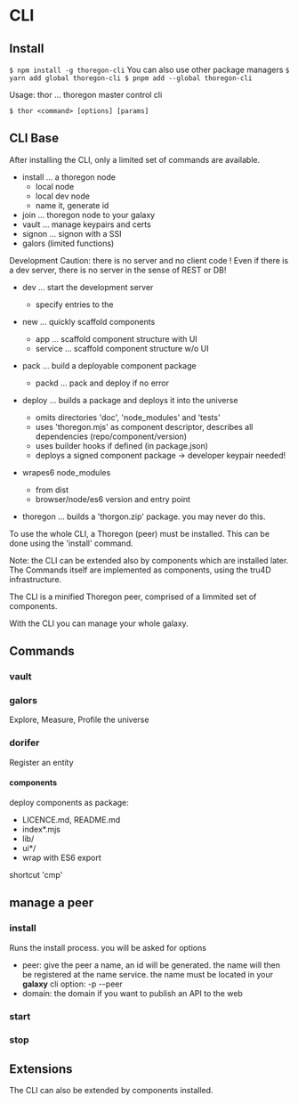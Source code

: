 CLI
===

## Install
`
$ npm install -g thoregon-cli
`
You can  also use other package managers
`
$ yarn add global thoregon-cli
$ pnpm add --global thoregon-cli
`

Usage:
thor ... thoregon master control cli

`
$ thor <command> [options] [params]
`

## CLI Base
After installing the CLI, only a limited set of commands are available.

- install ... a thoregon node
    - local node
    - local dev node
    - name it, generate id
- join ... thoregon node to your galaxy
- vault ... manage keypairs and certs 
- signon ... signon with a SSI
- galors  (limited functions)

Development
Caution: there is no server and no client code !
Even if there is a dev server, there is no server in the sense of REST or DB!

- dev ... start the development server
    - specify entries to the 
- new ... quickly scaffold components
    - app     ... scaffold component structure with UI
    - service ... scaffold component structure w/o UI
- pack ... build a deployable component package
    - packd ... pack and deploy if no error
- deploy ... builds a package and deploys it into the universe
    - omits directories 'doc', 'node_modules' and 'tests' 
    - uses 'thoregon.mjs' as component descriptor, describes all dependencies (repo/component/version)
    - uses builder hooks if defined (in package.json)
    - deploys a signed component package -> developer keypair needed!
- wrapes6 node_modules
    - from dist
    - browser/node/es6 version and entry point

- thoregon ... builds a 'thorgon.zip' package. you may never do this.
 
To use the whole CLI, a Thoregon (peer) must be installed. This can be done using the 'install' command.

Note: the CLI can be extended also by components which are installed later.  
The Commands itself are implemented as components, using the tru4D infrastructure.

The CLI is a minified Thoregon peer, comprised of a limmited set of components.

With the CLI you can manage your whole galaxy. 

## Commands

### vault

### galors

Explore, Measure, Profile the universe

### dorifer

Register an entity

#### components

deploy components as package:
- LICENCE.md, README.md
- index*.mjs
- lib/
- ui*/
- wrap with ES6 export

shortcut 'cmp'

## manage a peer

### install
Runs the install process. you will be asked for options

- peer: give the peer a name, an id will be generated. 
    the name will then be registered at the name service. the name must be located in your __galaxy__
    cli option: -p --peer
- domain: the domain if you want to publish an API to the web
    

### start


### stop



## Extensions

The CLI can also be extended by components installed.

